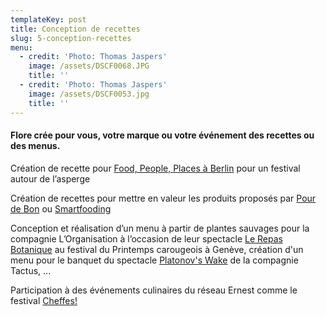 ```yaml
---
templateKey: post
title: Conception de recettes
slug: 5-conception-recettes
menu:
  - credit: 'Photo: Thomas Jaspers'
    image: /assets/DSCF0068.JPG
    title: ''
  - credit: 'Photo: Thomas Jaspers'
    image: /assets/DSCF0053.jpg
    title: ''
---
```

#### Flore crée pour vous, votre marque ou votre événement des recettes ou des menus.

Création de recette pour [Food, People, Places à Berlin](http://www.foodpeopleplaces.com/asparagus-recipe-asparagus-flan-with-green-tartar/) pour un festival autour de l’asperge

Création de recettes pour mettre en valeur les produits proposés par [](https://blog.pourdebon.com/tagliatelles-de-printemps/)[Pour de Bon](https://www.pourdebon.com/?gclid=CjwKCAjwvOHzBRBoEiwA48i6ArZMVAdB8kiQMMs63Q_wSGqyaJdGnTa5kWcnfNrdWQC1fIDv6dn6yhoCDlwQAvD_BwE)  ou [Smartfooding](https://www.smartfooding.com/fr/blog/366_pancakes-sales-sans-gluten-legumes-sautes-sauce-au-yaourt-matcha-citron-et-granola-sale.html)

Conception et réalisation d’un menu à partir de plantes sauvages pour la compagnie L’Organisation à l’occasion de leur spectacle [Le Repas Botanique](https://www.facebook.com/events/ville-de-carouge/th%C3%A9%C3%A2tre-participatif-le-repas-botanique-printemps-carougeois/1078936022298190/) au festival du Printemps carougeois à Genève, création d'un menu pour le banquet du spectacle [Platonov's Wake](http://www.lilasenscene.com/decouvrir/platonovs-wake) de la compagnie Tactus, ...

Participation à des événements culinaires du réseau Ernest comme le festival [Cheffes!](https://us15.campaign-archive.com/?u=be6e33761d9ccbe9ed9a652c4&id=bbef9e75e2)
